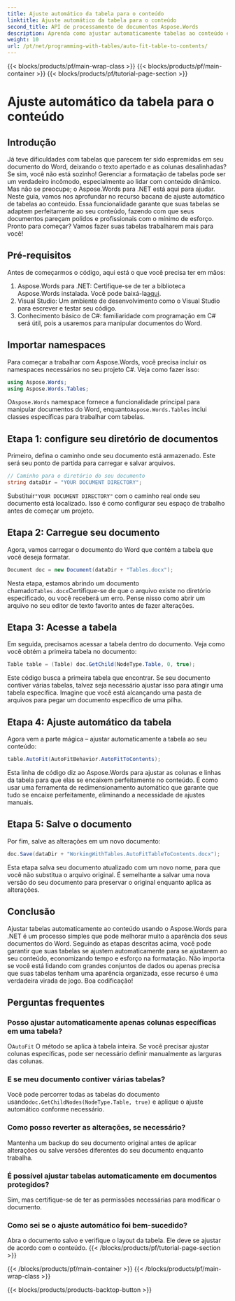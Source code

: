 ```yaml
---
title: Ajuste automático da tabela para o conteúdo
linktitle: Ajuste automático da tabela para o conteúdo
second_title: API de processamento de documentos Aspose.Words
description: Aprenda como ajustar automaticamente tabelas ao conteúdo em documentos do Word usando o Aspose.Words para .NET com este guia. Perfeito para formatação dinâmica e organizada de documentos.
weight: 10
url: /pt/net/programming-with-tables/auto-fit-table-to-contents/
---
```


{{< blocks/products/pf/main-wrap-class >}}
{{< blocks/products/pf/main-container >}}
{{< blocks/products/pf/tutorial-page-section >}}

# Ajuste automático da tabela para o conteúdo

## Introdução

Já teve dificuldades com tabelas que parecem ter sido espremidas em seu documento do Word, deixando o texto apertado e as colunas desalinhadas? Se sim, você não está sozinho! Gerenciar a formatação de tabelas pode ser um verdadeiro incômodo, especialmente ao lidar com conteúdo dinâmico. Mas não se preocupe; o Aspose.Words para .NET está aqui para ajudar. Neste guia, vamos nos aprofundar no recurso bacana de ajuste automático de tabelas ao conteúdo. Essa funcionalidade garante que suas tabelas se adaptem perfeitamente ao seu conteúdo, fazendo com que seus documentos pareçam polidos e profissionais com o mínimo de esforço. Pronto para começar? Vamos fazer suas tabelas trabalharem mais para você!

## Pré-requisitos

Antes de começarmos o código, aqui está o que você precisa ter em mãos:

1.  Aspose.Words para .NET: Certifique-se de ter a biblioteca Aspose.Words instalada. Você pode baixá-la[aqui](https://releases.aspose.com/words/net/).
2. Visual Studio: Um ambiente de desenvolvimento como o Visual Studio para escrever e testar seu código.
3. Conhecimento básico de C#: familiaridade com programação em C# será útil, pois a usaremos para manipular documentos do Word.

## Importar namespaces

Para começar a trabalhar com Aspose.Words, você precisa incluir os namespaces necessários no seu projeto C#. Veja como fazer isso:

```csharp
using Aspose.Words;
using Aspose.Words.Tables;
```

 O`Aspose.Words` namespace fornece a funcionalidade principal para manipular documentos do Word, enquanto`Aspose.Words.Tables` inclui classes específicas para trabalhar com tabelas.

## Etapa 1: configure seu diretório de documentos

Primeiro, defina o caminho onde seu documento está armazenado. Este será seu ponto de partida para carregar e salvar arquivos.

```csharp
// Caminho para o diretório do seu documento
string dataDir = "YOUR DOCUMENT DIRECTORY";
```

 Substituir`"YOUR DOCUMENT DIRECTORY"` com o caminho real onde seu documento está localizado. Isso é como configurar seu espaço de trabalho antes de começar um projeto.

## Etapa 2: Carregue seu documento

Agora, vamos carregar o documento do Word que contém a tabela que você deseja formatar.

```csharp
Document doc = new Document(dataDir + "Tables.docx");
```

 Nesta etapa, estamos abrindo um documento chamado`Tables.docx`Certifique-se de que o arquivo existe no diretório especificado, ou você receberá um erro. Pense nisso como abrir um arquivo no seu editor de texto favorito antes de fazer alterações.

## Etapa 3: Acesse a tabela

Em seguida, precisamos acessar a tabela dentro do documento. Veja como você obtém a primeira tabela no documento:

```csharp
Table table = (Table) doc.GetChild(NodeType.Table, 0, true);
```

Este código busca a primeira tabela que encontrar. Se seu documento contiver várias tabelas, talvez seja necessário ajustar isso para atingir uma tabela específica. Imagine que você está alcançando uma pasta de arquivos para pegar um documento específico de uma pilha.

## Etapa 4: Ajuste automático da tabela

Agora vem a parte mágica – ajustar automaticamente a tabela ao seu conteúdo:

```csharp
table.AutoFit(AutoFitBehavior.AutoFitToContents);
```

Esta linha de código diz ao Aspose.Words para ajustar as colunas e linhas da tabela para que elas se encaixem perfeitamente no conteúdo. É como usar uma ferramenta de redimensionamento automático que garante que tudo se encaixe perfeitamente, eliminando a necessidade de ajustes manuais.

## Etapa 5: Salve o documento

Por fim, salve as alterações em um novo documento:

```csharp
doc.Save(dataDir + "WorkingWithTables.AutoFitTableToContents.docx");
```

Esta etapa salva seu documento atualizado com um novo nome, para que você não substitua o arquivo original. É semelhante a salvar uma nova versão do seu documento para preservar o original enquanto aplica as alterações.

## Conclusão

Ajustar tabelas automaticamente ao conteúdo usando o Aspose.Words para .NET é um processo simples que pode melhorar muito a aparência dos seus documentos do Word. Seguindo as etapas descritas acima, você pode garantir que suas tabelas se ajustem automaticamente para se ajustarem ao seu conteúdo, economizando tempo e esforço na formatação. Não importa se você está lidando com grandes conjuntos de dados ou apenas precisa que suas tabelas tenham uma aparência organizada, esse recurso é uma verdadeira virada de jogo. Boa codificação!

## Perguntas frequentes

### Posso ajustar automaticamente apenas colunas específicas em uma tabela?
 O`AutoFit` O método se aplica à tabela inteira. Se você precisar ajustar colunas específicas, pode ser necessário definir manualmente as larguras das colunas.

### E se meu documento contiver várias tabelas?
 Você pode percorrer todas as tabelas do documento usando`doc.GetChildNodes(NodeType.Table, true)` e aplique o ajuste automático conforme necessário.

### Como posso reverter as alterações, se necessário?
Mantenha um backup do seu documento original antes de aplicar alterações ou salve versões diferentes do seu documento enquanto trabalha.

### É possível ajustar tabelas automaticamente em documentos protegidos?
Sim, mas certifique-se de ter as permissões necessárias para modificar o documento.

### Como sei se o ajuste automático foi bem-sucedido?
Abra o documento salvo e verifique o layout da tabela. Ele deve se ajustar de acordo com o conteúdo.
{{< /blocks/products/pf/tutorial-page-section >}}

{{< /blocks/products/pf/main-container >}}
{{< /blocks/products/pf/main-wrap-class >}}

{{< blocks/products/products-backtop-button >}}
